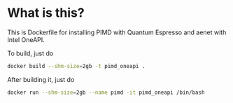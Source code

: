 # What is this?
This is Dockerfile for installing PIMD with Quantum Espresso and aenet with Intel OneAPI.

To build, just do

```bash
docker build --shm-size=2gb -t pimd_oneapi .   
```

After building it, just do

```bash
docker run --shm-size=2gb --name pimd -it pimd_oneapi /bin/bash
```
